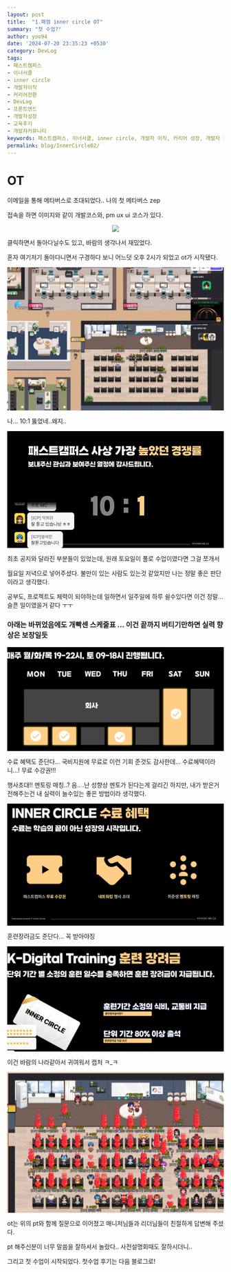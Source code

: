```yaml
---
layout: post
title:  "1.패캠 inner circle OT"
summary: "첫 수업?"
author: yoo94
date: '2024-07-20 23:35:23 +0530'
category: DevLog
tags:
- 패스트캠퍼스
- 이너서클
- inner circle
- 개발자이직
- 커리어전환
- DevLog
- 프론트엔드
- 개발자성장
- 교육후기
- 개발자커뮤니티
keywords: 패스트캠퍼스, 이너서클, inner circle, 개발자 이직, 커리어 성장, 개발자 커뮤니티, 사전 설명회 후기, 개발자 교육 프로그램, 프론트엔드 개발자, 레거시 환경, 개발자 불안, 프로젝트 기반 학습, 개발자 커리어 설계
permalink: blog/InnerCircle02/
---
```

# OT
이메일을 통해 메타버스로 초대되었다.. 나의 첫 메타버스 zep

접속을 하면 이미지와 같이 개발코스와, pm ux ui 코스가 있다.

<div style="display: flex; justify-content: center;">
  <img src="/blog/postImg/img.png" style="width:auto; height:auto;">
</div>

클릭하면서 돌아다닐수도 있고, 바람의 생각나서 재밌었다. 

혼자 여기저기 돌아다니면서 구경하다 보니 어느덧 오후 2시가 되었고 ot가 시작됐다.

<div style="display: flex; justify-content: center;">
  <img src="/blog/postImg/img_1.png" style="width:auto; height:auto;">
</div>

나... 10:1 뚫었네..왜지..

<div style="display: flex; justify-content: center;">
  <img src="/blog/postImg/img_3.png" style="width:auto; height:auto;">
</div>


최초 공지와 달라진 부분들이 있었는데, 원래 토요일이 풀로 수업이였다면 그걸 쪼개서

월요일 저녁으로 넣어주셨다. 불만이 있는 사람도 있는것 같았지만 나는 정말 좋은 판단이라고 생각했다.

공부도, 프로젝트도 체력이 되야하는데 일하면서 일주일에 하루 쉴수있다면 이건 정말... 슬픈 일이였을거 같다 ㅜㅜ

### 아래는 바뀌었음에도 개빡센 스케줄표 ... 이건 끝까지 버티기만하면 실력 향상은 보장일듯

<div style="display: flex; justify-content: center;">
  <img src="/blog/postImg/img_4.png" style="width:auto; height:auto;">
</div>

수료 혜택도 준단다... 국비지원에 무료로 이런 기회 준것도 감사한데... 수료혜택이라니...! 무료 수강권!!! 

행사초대!! 멘토링 매칭..? 음.. .난 성향상 멘토가 된다는게 걸리긴 하지만, 내가 받은거 전해주는건 내 실력이 늘수있는 좋은 방법이라 생각했다.

<div style="display: flex; justify-content: center;">
  <img src="/blog/postImg/img_5.png" style="width:auto; height:auto;">
</div>

훈련장려금도 준단다... 꼭 받아야징

<div style="display: flex; justify-content: center;">
  <img src="/blog/postImg/img_6.png" style="width:auto; height:auto;">
</div>


이건 바람의 나라같아서 귀여워서 캡처 ㅋ_ㅋ

<div style="display: flex; justify-content: center;">
  <img src="/blog/postImg/img_2.png" style="width:auto; height:auto;">
</div>

ot는 위의 pt와 함께 질문으로 이어졌고 매니저님들과 리더님들이 친절하게 답변해 주셨다.

pt 해주신분이 너무 말씀을 잘하셔서 놀랐다.. 사전설명회때도 잘하시더니..

그리고 첫 수업이 시작되었다. 첫수업 후기는 다음 블로그로!
